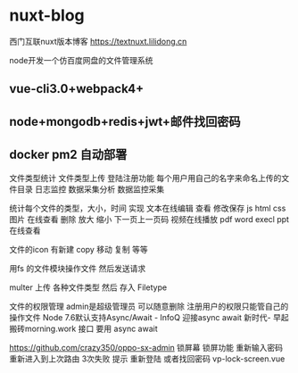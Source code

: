 # nuxt-blog
西门互联nuxt版本博客 https://textnuxt.lilidong.cn


node开发一个仿百度网盘的文件管理系统
## vue-cli3.0+webpack4+
## node+mongodb+redis+jwt+邮件找回密码
## docker pm2 自动部署


文件类型统计 
文件类型上传
登陆注册功能
每个用户用自己的名字来命名上传的文件目录
日志监控
数据采集分析
数据监控采集

统计每个文件的类型，大小，时间
实现 文本在线编辑 查看 修改保存  js html css
图片 在线查看 删除 放大 缩小 下一页上一页码
视频在线播放
pdf word execl ppt 在线查看

文件的icon 有新建 copy 移动 复制 等等

用fs 的文件模块操作文件 然后发送请求

multer 上传 各种文件类型 然后 存入 Filetype 


文件的权限管理 admin是超级管理员 可以随意删除 
注册用户的权限只能管自己的操作文件
Node 7.6默认支持Async/Await - InfoQ
迎接async await 新时代- 早起搬砖morning.work
接口 要用 async await 





https://github.com/crazy350/oppo-sx-admin 锁屏幕
锁屏功能 重新输入密码 
重新进入到上次路由
3次失败 提示 重新登陆 或者找回密码
vp-lock-screen.vue
<template>
  <el-card :body-style="{ padding: '0px' }">
    <div class="vp-lock-screen vp-panel">
      <div class="company">
        <img src="../../assets/img/logo.png" height="18" alt="">
        <span>Vue</span>Platform
      </div>
      <div class="user">
        <img src="../../assets/img/user-petty.jpg" height="100" alt="">
        <p class="name">Alex Pettyfer</p>
      </div>
      <el-input size="small" v-model="password" placeholder="请输入密码" type="password" :style="{ width: 300 + 'px' }"/>
      <el-button size="small" type="primary">登陆</el-button>
    </div>
  </el-card>
</template>
<script>
  export default {
    name: 'vp-lock-screen',
    data: function () {
      return {
        password: ''
      }
    }
  }
</script>

<template>
  <div @click="lockScreen" class="lock-screen-btn-con">
    <Tooltip content="锁屏" placement="bottom">
      <Icon type="md-lock" :size="22"></Icon>
    </Tooltip>
  </div>
</template>
<script>
  import Cookies from 'js-cookie'
  const setLockBackSize = () => {
      let x = document.body.clientWidth;
      let y = document.body.clientHeight;
      let r = Math.sqrt(x * x + y * y);
      return parseInt(r);
  }
  export default {
      name: 'lockScreen',
      props: {
          value: {
              type: Boolean,
              default: false
          }
      },
      methods: {
          lockScreen () {
              let lockScreenBack = document.getElementById('lock_screen_back');
              lockScreenBack.style.transition = 'all 3s'
              lockScreenBack.style.zIndex = 10000
              lockScreenBack.style.boxShadow = '0 0 0 ' + this.lockScreenSize + 'px #667aa6 inset'
              this.showUnlock = true
              Cookies.set('last_page_name', this.$route.name); // 本地存储锁屏之前打开的页面以便解锁后打开
              setTimeout(() => {
                  lockScreenBack.style.transition = 'all 0s'
                  this.$router.push({
                      name: 'locking'
                  })
              }, 800);
              Cookies.set('locking', '1')
          }
      },
      mounted () {
          let lockScreenBack
          if (!document.getElementById('lock_screen_back')) {
              let lockdiv = document.createElement('div')
              lockdiv.setAttribute('id', 'lock_screen_back')
              lockdiv.setAttribute('class', 'lock-screen-back')
              document.body.appendChild(lockdiv)
              lockScreenBack = document.getElementById('lock_screen_back')
              window.addEventListener('resize', () => {
                  let size = setLockBackSize()
                  this.lockScreenSize = size
                  lockScreenBack.style.transition = 'all 0s'
                  lockScreenBack.style.width = lockScreenBack.style.height = size + 'px'
              })
          } else {
              lockScreenBack = document.getElementById('lock_screen_back')
          }
          let size = setLockBackSize()
          this.lockScreenSize = size
          lockScreenBack.style.transition = 'all 3s'
          lockScreenBack.style.width = lockScreenBack.style.height = size + 'px'
      }
  }


web
